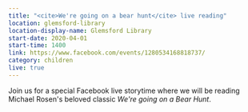 ```yaml
---
title: "<cite>We're going on a bear hunt</cite> live reading"
location: glemsford-library
location-display-name: Glemsford Library
start-date: 2020-04-01
start-time: 1400
link: https://www.facebook.com/events/1280534168818737/
category: children
live: true
---
```


Join us for a special Facebook live storytime where we will be reading Michael Rosen's beloved classic <cite>We're going on a Bear Hunt</cite>.
